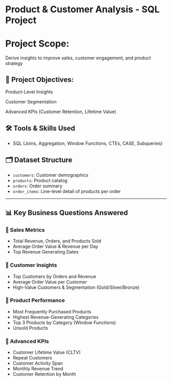 # Product & Customer Analysis - SQL Project

# Project Scope:
Derive insights to improve sales, customer engagement, and product strategy

## 🎯 Project Objectives:

Product-Level Insights

Customer Segmentation

Advanced KPIs (Customer Retention, Lifetime Value)


## 🛠️ Tools & Skills Used

- SQL (Joins, Aggregation, Window Functions, CTEs, CASE, Subqueries) 


## 🗂️ Dataset Structure
- `customers`: Customer demographics  
- `products`: Product catalog  
- `orders`: Order summary  
- `order_items`: Line-level detail of products per order  

---

## 📊 Key Business Questions Answered

### 🔹 Sales Metrics
- Total Revenue, Orders, and Products Sold
- Average Order Value & Revenue per Day
- Top Revenue Generating Dates

### 🔹 Customer Insights
- Top Customers by Orders and Revenue
- Average Order Value per Customer
- High-Value Customers & Segmentation (Gold/Silver/Bronze)

### 🔹 Product Performance
- Most Frequently Purchased Products
- Highest Revenue-Generating Categories
- Top 3 Products by Category (Window Functions)
- Unsold Products

### 🔹 Advanced KPIs
- Customer Lifetime Value (CLTV)
- Repeat Customers
- Customer Activity Span
- Monthly Revenue Trend
- Customer Retention by Month




